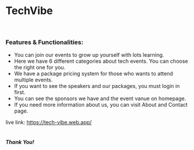 <h1>TechVibe</h1>
<br>
<h3>Features & Functionalities:</h3>
<ul>
    <li>You can join our events to grow up yourself with lots learning.</li>
    <li>Here we have 6 different categories about tech events. You can choose the right one for you.</li>
    <li>We have a package pricing system for those who wants to attend multiple events.</li>
    <li>If you want to see the speakers and our packages, you must login in first.</li>
    <li>You can see the sponsors we have and the event vanue on homepage.</li>
    <li>If you need more information about us, you can visit About and Contact page.</li>
</ul>

live link: https://tech-vibe.web.app/
<br> <br>
<h5>Thank You!</h5>
